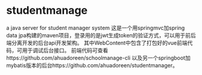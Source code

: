 # studentmanage
a java server for student manager system
这是一个用springmvc加spring data jpa构建的maven项目，登录用的是jwt生成token的验证方式，可以用于前后端分离开发的后台api开发架构。
其中WebContent中包含了打包好的vue前端代码，可用于调试后台接口。
前端代码可查看https://github.com/ahuadoreen/schoolmanage-cli
以及另一个springboot加mybatis版本的后台https://github.com/ahuadoreen/studentmanager。
